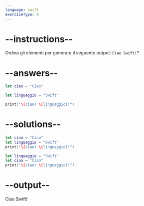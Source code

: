 ```yaml
---
language: swift
exerciseType: 4
---
```


# --instructions--

Ordina gli elementi per generare il seguente output: `Ciao Swift!`?

# --answers--

```swift
let ciao = "Ciao"
```

```swift
let linguaggio = "Swift"
```

```swift
print("\(ciao) \(linguaggio)!")
```

# --solutions--

```swift
let ciao = "Ciao"
let linguaggio = "Swift"
print("\(ciao) \(linguaggio)!")
```

```swift
let linguaggio = "Swift"
let ciao = "Ciao"
print("\(ciao) \(linguaggio)!")
```

# --output--

Ciao Swift!
